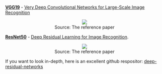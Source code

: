 **[VGG19](https://github.com/Quan-Sun/Dive-into-Machine-Learning/blob/master/models/VGG19.ipynb)** - [Very Deep Convolutional Networks for Large-Scale Image Recognition](https://arxiv.org/abs/1409.1556)

<div align=center><img src="https://github.com/Quan-Sun/Dive-into-Machine-Learning/blob/master/models/images/VGG19.png"/></div>
<div align=center>Source: The reference paper</div>

**[ResNet50](https://github.com/Quan-Sun/Dive-into-Machine-Learning/blob/master/models/RestNet50.ipynb)** - [Deep Residual Learning for Image Recognition](https://arxiv.org/abs/1512.03385). 

<div align=center><img src="https://github.com/Quan-Sun/Dive-into-Machine-Learning/blob/master/models/images/ResNet.png"/></div>
<div align=center>Source: The reference paper</div>

If you want to look in-depth, here is an excellent github respositor:
[deep-residual-networks](https://github.com/KaimingHe/deep-residual-networks)
